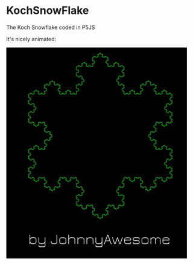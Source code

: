 # KochSnowFlake
The Koch Snowflake coded in P5JS

It's nicely animated:

![KochSnowFlake](https://github.com/johnnyawesome/KochSnowFlake/blob/master/KochSnowFlake/DemoImage/KochSnowflake.gif)

